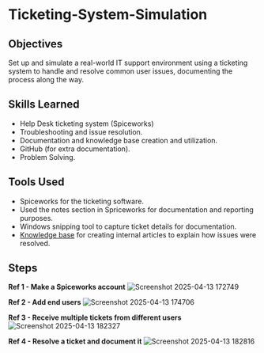 # Ticketing-System-Simulation

## Objectives
Set up and simulate a real-world IT support environment using a ticketing system to handle and resolve common user issues, documenting the process along the way.

## Skills Learned

- Help Desk ticketing system (Spiceworks)
- Troubleshooting and issue resolution.
- Documentation and knowledge base creation and utilization.
- GitHub (for extra documentation).
- Problem Solving.

## Tools Used

- Spiceworks for the ticketing software.
- Used the notes section in Spriceworks for documentation and reporting purposes.
- Windows snipping tool to capture ticket details for documentation.
- <a href=https://github.com/MahmoudFroukh/Help-Desk-Knowledge-Base> Knowledge base</a> for creating internal articles to explain how issues were resolved.

## Steps

**Ref 1 - Make a Spiceworks account**
![Screenshot 2025-04-13 172749](https://github.com/user-attachments/assets/ddc0f95f-1c5b-44b9-8727-81b69609117a)

**Ref 2 - Add end users**
![Screenshot 2025-04-13 174706](https://github.com/user-attachments/assets/cafe025f-0413-4be7-8c30-658b77f4c3f9)

**Ref 3 - Receive multiple tickets from different users**
![Screenshot 2025-04-13 182327](https://github.com/user-attachments/assets/098a9075-4a8b-44d5-b1d4-ce3709f8d322)

**Ref 4 - Resolve a ticket and document it**
![Screenshot 2025-04-13 182816](https://github.com/user-attachments/assets/072fb29a-d230-4165-bd50-d8f62f7c9c91)
